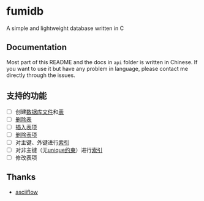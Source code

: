 # fumidb
A simple and lightweight database written in C

## Documentation
Most part of this README and the docs in `api` folder is written in Chinese. If you want to use it but have any problem in language, please contact me directly through the issues.

## 支持的功能
- [ ] 创建[数据库文件](/api/dbfile.md#数据库文件格式)和[表](/api/dbfile.md#新建表)
- [ ] [删除表](/api/dbfile.md#删除表)
- [ ] [插入表项](/api/table.md#表项)
- [ ] [删除表项](/api/table.md#表项)
- [ ] 对主键、外键进行[索引](/api/index.md)
- [ ] 对非主键（无[unique约束](/api/types.md#类型修饰符)）进行[索引](/api/index.md)
- [ ] 修改表项

## Thanks
- [asciiflow](https://asciiflow.com/)